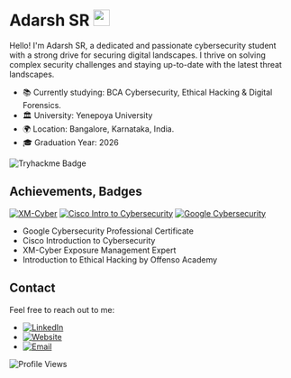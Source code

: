 # Adarsh SR  <img src="https://github.com/TheDudeThatCode/TheDudeThatCode/blob/master/Assets/Hi.gif" width="29px">

Hello! I'm Adarsh SR, a dedicated and passionate cybersecurity student with a strong drive for securing digital landscapes. I thrive on solving complex security challenges and staying up-to-date with the latest threat landscapes.

- 📚 Currently studying: BCA Cybersecurity, Ethical Hacking & Digital Forensics.
- 🏛️ University: Yenepoya University
- 🌍 Location: Bangalore, Karnataka, India.
- 🎓 Graduation Year: 2026

![Tryhackme Badge](https://github.com/Adarsh-S-R/Adarsh-S-R/assets/132756350/f5c1a8a1-fde9-47ad-bd23-1bafdd83f0d0)


## Achievements, Badges

<!--START_SECTION:badges-->
[![XM-Cyber](https://images.credly.com/size/110x110/images/40d181b7-80c6-415d-b8e1-b48bbce7be56/image.png)](https://www.credly.com/badges/d723afb3-a045-4f3a-be3c-dd67c5bff126/public_url)
[![Cisco Intro to Cybersecurity](https://images.credly.com/size/110x110/images/af8c6b4e-fc31-47c4-8dcb-eb7a2065dc5b/I2CS__1_.png)](https://www.credly.com/badges/8e17e972-6309-4d5e-8dbc-9590323b18da/public_url)
[![Google Cybersecurity](https://images.credly.com/size/110x110/images/0bf0f2da-a699-4c82-82e2-56dcf1f2e1c7/image.png)](https://www.credly.com/badges/a94478f7-c91c-47b6-8756-ed7e1b77baf8/public_url "Google Cybersecurity Professional Certificate")
<!--END_SECTION:badges--> 

- Google Cybersecurity Professional Certificate
- Cisco Introduction to Cybersecurity
- XM-Cyber Exposure Management Expert
- Introduction to Ethical Hacking by Offenso Academy

## Contact

Feel free to reach out to me:

- [![LinkedIn](https://img.shields.io/badge/LinkedIn-Adarsh%20SR-blue?style=flat&logo=linkedin)](https://www.linkedin.com/in/adarsh-sr/)
- [![Website](https://img.shields.io/badge/Website-AdarshSR.carrd.co-green?style=flat&logo=website)](https://adarshsr.carrd.co/)
- [![Email](https://img.shields.io/badge/Email-aderse246%40gmail.com-red?style=flat&logo=gmail)](mailto:aderse246@gmail.com)



![Profile Views](https://komarev.com/ghpvc/?username=Adarsh-S-R&color=blue)
